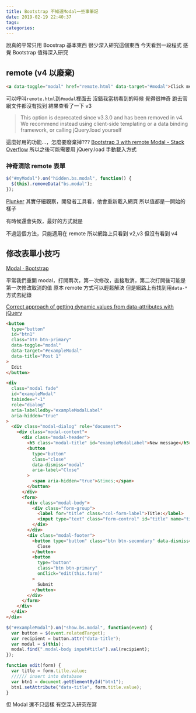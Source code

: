 ```yaml
---
title: Bootstrap 不知道Modal一些事筆記
date: 2019-02-19 22:40:37
tags:
categories:
---
```


說真的平常只用 Boostrap 基本東西
很少深入研究這個東西
今天看到一段程式
感覺 Bootstrap 值得深入研究

<!--more-->

## remote (v4 以廢棄)

```html
<a data-toggle="modal" href="remote.html" data-target="#modal">Click me</a>
```

可以呼叫`remote.html`到`#modal`裡面去
沒錯我當初看到的時候
覺得很神奇
跑去官網文件都沒有找到
結果查看了一下 v3

> This option is deprecated since v3.3.0 and has been removed in v4. We recommend instead using client-side templating or a data binding framework, or calling jQuery.load yourself

這麼好用的功能...，怎麼要廢棄掉???
[Bootstrap 3 with remote Modal - Stack Overflow](https://stackoverflow.com/questions/18378720/bootstrap-3-with-remote-modal)
所以之後可能需要用 jQuery.load 手動載入方式

### 神奇清除 remote 表單

```js
$("#myModal").on("hidden.bs.modal", function() {
  $(this).removeData("bs.modal");
});
```

[Plunker](http://plnkr.co/edit/HWSgSw?p=preview)
其實仔細觀察，開發者工具看，他會重新載入網頁
所以值都是一開始的樣子

有時候還會失敗，最好的方式就是

不過這個方法，只能適用在 remote
所以網路上只看到 v2,v3
但沒有看到 v4

## 修改表單小技巧

[Modal · Bootstrap](https://getbootstrap.com/docs/4.3/components/modal/)

平常我們重開 modal，打開兩次，第一次修改，直接取消，第二次打開後可能是第一次修改取消的值
原本 remote 方式可以輕鬆解決
但是網路上有找到用`data-*`方式去紀錄

[Correct approach of getting dynamic values from data-attributes with jQuery](https://codepen.io/mkrl/pen/ZmWVMJ)

```html
<button
  type="button"
  id="btn1"
  class="btn btn-primary"
  data-toggle="modal"
  data-target="#exampleModal"
  data-title="Post 1"
>
  Edit
</button>

<div
  class="modal fade"
  id="exampleModal"
  tabindex="-1"
  role="dialog"
  aria-labelledby="exampleModalLabel"
  aria-hidden="true"
>
  <div class="modal-dialog" role="document">
    <div class="modal-content">
      <div class="modal-header">
        <h5 class="modal-title" id="exampleModalLabel">New message</h5>
        <button
          type="button"
          class="close"
          data-dismiss="modal"
          aria-label="Close"
        >
          <span aria-hidden="true">&times;</span>
        </button>
      </div>
      <form>
        <div class="modal-body">
          <div class="form-group">
            <label for="title" class="col-form-label">Title:</label>
            <input type="text" class="form-control" id="title" name="title" />
          </div>
        </div>
        <div class="modal-footer">
          <button type="button" class="btn btn-secondary" data-dismiss="modal">
            Close
          </button>
          <button
            type="button"
            class="btn btn-primary"
            onClick="edit(this.form)"
          >
            Submit
          </button>
        </div>
      </form>
    </div>
  </div>
</div>
```

```js
$("#exampleModal").on("show.bs.modal", function(event) {
  var button = $(event.relatedTarget);
  var recipient = button.attr("data-title");
  var modal = $(this);
  modal.find(".modal-body input#title").val(recipient);
});

function edit(form) {
  var title = form.title.value;
  ////// insert into database
  var btn1 = document.getElementById("btn1");
  btn1.setAttribute("data-title", form.title.value);
}
```

但 Modal 還不只這樣
有空深入研究在寫
